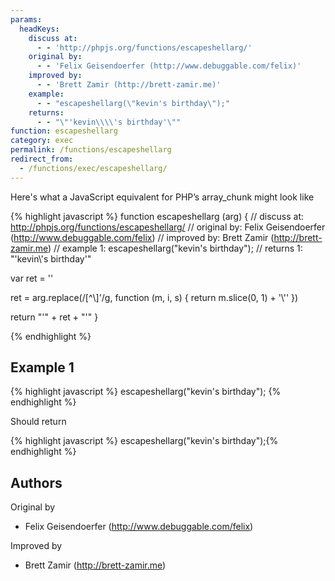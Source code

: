 ```yaml
---
params:
  headKeys:
    discuss at:
      - - 'http://phpjs.org/functions/escapeshellarg/'
    original by:
      - - 'Felix Geisendoerfer (http://www.debuggable.com/felix)'
    improved by:
      - - 'Brett Zamir (http://brett-zamir.me)'
    example:
      - - "escapeshellarg(\"kevin's birthday\");"
    returns:
      - - "\"'kevin\\\\'s birthday'\""
function: escapeshellarg
category: exec
permalink: /functions/escapeshellarg
redirect_from:
  - /functions/exec/escapeshellarg/
---
```


<!-- WARNING! This file is auto generated by `npm run web:inject`, do not edit by hand -->

Here's what a JavaScript equivalent for PHP’s array_chunk might look like

{% highlight javascript %}
function escapeshellarg (arg) {
  //  discuss at: http://phpjs.org/functions/escapeshellarg/
  // original by: Felix Geisendoerfer (http://www.debuggable.com/felix)
  // improved by: Brett Zamir (http://brett-zamir.me)
  //   example 1: escapeshellarg("kevin's birthday");
  //   returns 1: "'kevin\\'s birthday'"

  var ret = ''

  ret = arg.replace(/[^\\]'/g, function (m, i, s) {
    return m.slice(0, 1) + '\\\''
  })

  return "'" + ret + "'"
}

{% endhighlight %}

## Example 1

{% highlight javascript %}
escapeshellarg("kevin's birthday");
{% endhighlight %}

Should return

{% highlight javascript %}
escapeshellarg("kevin's birthday");{% endhighlight %}


## Authors


Original by

- Felix Geisendoerfer (http://www.debuggable.com/felix)


Improved by

- Brett Zamir (http://brett-zamir.me)


